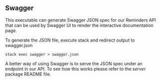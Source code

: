 ## Swagger

This executable can generate Swagger JSON spec for our Reminders API that can
be used by Swagger UI to render the interactive documentation page.

To generate the JSON file, execute stack and redirect output to swagger.json

```
stack exec swagger > swagger.json
```

A better way of using Swagger is to serve the JSON spec under an endpoint in our API.
To see how this works please refer to the *server* package README file.
